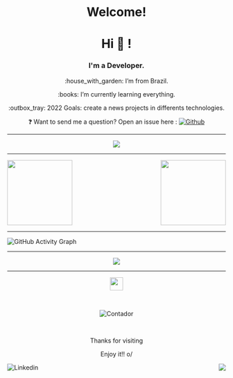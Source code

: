
 <h1 align="center"><strong>Welcome!</strong></h1>

<h1 align="center">Hi 👋 !</h1>
<h3 align="center">I'm a Developer.</h3> 


<p align="center">:house_with_garden: I’m from Brazil. </p>

<p align="center">:books: I’m currently learning everything. </p>

<p align="center"> :outbox_tray: 2022 Goals: create a news projects in differents technologies.  </p>

<p align="center">  
 ❓  Want to send me a question? Open an issue here :  
  <a href="https://github.com/740fernando/740fernando/issues">
<img src="https://badgen.net/github/open-issues/740fernando/740fernando?color=1dd3d6" alt="Github">
</a>
</p>

----------------------------------------------------------------------------------

<p align="center">
  <img alig src="https://github-profile-trophy.vercel.app/?username=740fernando&column=6&rank=SSS,SS,S,AAA,AA,A,B,C" />
</p>


----------------------------------------------------------------------------------

 
<img align="left" height="150px" src="https://github-readme-stats.vercel.app/api?username=740fernando&show_icons=true&theme=merko&count_private=true" />

<img align="right" height="150px" src="https://github-readme-stats.vercel.app/api/top-langs/?username=740fernando&layout=compact&theme=merko&count_private=true" />
<img height="150px" />

----------------------------------------------------------------------------------



![GitHub Activity Graph](https://activity-graph.herokuapp.com/graph?username=740fernando&bg_color=144a19&color=ff7c00&line=00ffff&point=ffffff&area=true&hide_border=false&count_private=true)


----------------------------------------------------------------------------------



<p align="center">
  <img alig src="https://github-readme-streak-stats.herokuapp.com/?user=740fernando&theme=dark&hide_border=false&count_private=true" />
</p>
 
----------------------------------------------------------------------------------

<p align="center"> 
<img align="center" src=https://github.com/TheDudeThatCode/TheDudeThatCode/blob/master/Assets/Earth.gif width="30">
</p>

<br>

<p align="center">  
 <img src="https://visitor-badge.laobi.icu/badge?page_id=740fernando.740fernando" alt="Contador">
</p>

<br>

<p align="center">  
Thanks for visiting
</p>
<p align="center">  
Enjoy it!! o/
</p>

 <a href="https://www.linkedin.com/in/fernando-luiz-de-souza-vieira-842890153/">
 <img align="left" src="https://img.shields.io/badge/-LinkedIn-blue?style=flat-square&logo=Linkedin&logoColor=white&link=https://www.linkedin.com/in/fernando-luiz-de-souza-vieira-842890153" alt="Linkedin">
</a>
<img align="right" src="https://img.shields.io/github/followers/740fernando?label=Follow&style=social" />
 <img/>







